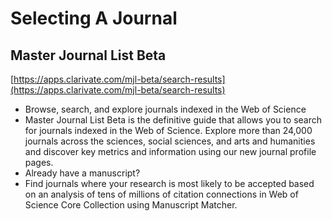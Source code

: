 # Selecting A Journal

## Master Journal List Beta

[https://apps.clarivate.com/mjl-beta/search-results](https://apps.clarivate.com/mjl-beta/search-results)

* Browse, search, and explore journals indexed in the Web of Science
* Master Journal List Beta is the definitive guide that allows you to search for journals indexed in the Web of Science. Explore more than 24,000 journals across the sciences, social sciences, and arts and humanities and discover key metrics and information using our new journal profile pages.
* Already have a manuscript?
* Find journals where your research is most likely to be accepted based on an analysis of tens of millions of citation connections in Web of Science Core Collection using Manuscript Matcher.

